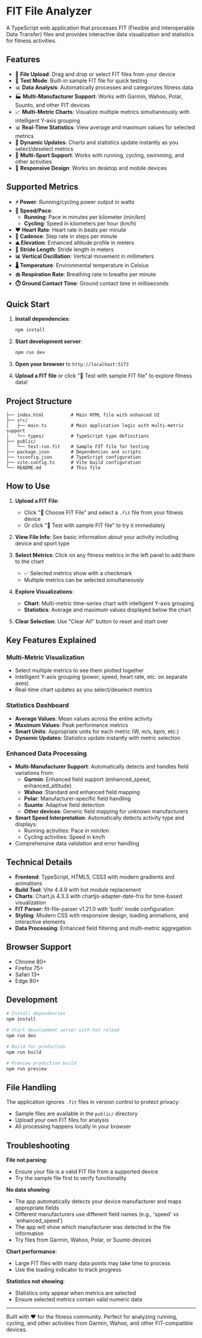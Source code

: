 # FIT File Analyzer

A TypeScript web application that processes FIT (Flexible and Interoperable Data Transfer) files and provides interactive data visualization and statistics for fitness activities.

## Features

- 📁 **File Upload**: Drag and drop or select FIT files from your device
- 🧪 **Test Mode**: Built-in sample FIT file for quick testing
- 📊 **Data Analysis**: Automatically processes and categorizes fitness data
- 🏭 **Multi-Manufacturer Support**: Works with Garmin, Wahoo, Polar, Suunto, and other FIT devices
- 📈 **Multi-Metric Charts**: Visualize multiple metrics simultaneously with intelligent Y-axis grouping
- 📊 **Real-Time Statistics**: View average and maximum values for selected metrics
- 🎯 **Dynamic Updates**: Charts and statistics update instantly as you select/deselect metrics
- 🏃 **Multi-Sport Support**: Works with running, cycling, swimming, and other activities
- 📱 **Responsive Design**: Works on desktop and mobile devices

## Supported Metrics

- **⚡ Power**: Running/cycling power output in watts
- **🏃 Speed/Pace**:
  - **Running**: Pace in minutes per kilometer (min/km)
  - **Cycling**: Speed in kilometers per hour (km/h)
- **❤️ Heart Rate**: Heart rate in beats per minute
- **👟 Cadence**: Step rate in steps per minute
- **⛰️ Elevation**: Enhanced altitude profile in meters
- **📏 Stride Length**: Stride length in meters
- **📊 Vertical Oscillation**: Vertical movement in millimeters
- **🌡️ Temperature**: Environmental temperature in Celsius
- **🫁 Respiration Rate**: Breathing rate in breaths per minute
- **⏱️ Ground Contact Time**: Ground contact time in milliseconds

## Quick Start

1. **Install dependencies**:

   ```bash
   npm install
   ```

2. **Start development server**:

   ```bash
   npm run dev
   ```

3. **Open your browser** to `http://localhost:5173`

4. **Upload a FIT file** or click "🧪 Test with sample FIT file" to explore fitness data!

## Project Structure

```
├── index.html          # Main HTML file with enhanced UI
├── src/
│   ├── main.ts         # Main application logic with multi-metric support
│   └── types/          # TypeScript type definitions
├── public/
│   └── test-run.fit    # Sample FIT file for testing
├── package.json        # Dependencies and scripts
├── tsconfig.json       # TypeScript configuration
├── vite.config.ts      # Vite build configuration
└── README.md           # This file
```

## How to Use

1. **Upload a FIT File**:

   - Click "📁 Choose FIT File" and select a `.fit` file from your fitness device
   - Or click "🧪 Test with sample FIT file" to try it immediately

2. **View File Info**: See basic information about your activity including device and sport type

3. **Select Metrics**: Click on any fitness metrics in the left panel to add them to the chart

   - ✅ Selected metrics show with a checkmark
   - Multiple metrics can be selected simultaneously

4. **Explore Visualizations**:

   - **Chart**: Multi-metric time-series chart with intelligent Y-axis grouping
   - **Statistics**: Average and maximum values displayed below the chart

5. **Clear Selection**: Use "Clear All" button to reset and start over

## Key Features Explained

### Multi-Metric Visualization

- Select multiple metrics to see them plotted together
- Intelligent Y-axis grouping (power, speed, heart rate, etc. on separate axes)
- Real-time chart updates as you select/deselect metrics

### Statistics Dashboard

- **Average Values**: Mean values across the entire activity
- **Maximum Values**: Peak performance metrics
- **Smart Units**: Appropriate units for each metric (W, m/s, bpm, etc.)
- **Dynamic Updates**: Statistics update instantly with metric selection

### Enhanced Data Processing

- **Multi-Manufacturer Support**: Automatically detects and handles field variations from:
  - **Garmin**: Enhanced field support (enhanced_speed, enhanced_altitude)
  - **Wahoo**: Standard and enhanced field mapping
  - **Polar**: Manufacturer-specific field handling
  - **Suunto**: Adaptive field detection
  - **Other devices**: Generic field mapping for unknown manufacturers
- **Smart Speed Interpretation**: Automatically detects activity type and displays:
  - Running activities: Pace in min/km
  - Cycling activities: Speed in km/h
- Comprehensive data validation and error handling

## Technical Details

- **Frontend**: TypeScript, HTML5, CSS3 with modern gradients and animations
- **Build Tool**: Vite 4.4.9 with hot module replacement
- **Charts**: Chart.js 4.3.3 with chartjs-adapter-date-fns for time-based visualization
- **FIT Parser**: fit-file-parser v1.21.0 with 'both' mode configuration
- **Styling**: Modern CSS with responsive design, loading animations, and interactive elements
- **Data Processing**: Enhanced field filtering and multi-metric aggregation

## Browser Support

- Chrome 80+
- Firefox 75+
- Safari 13+
- Edge 80+

## Development

```bash
# Install dependencies
npm install

# Start development server with hot reload
npm run dev

# Build for production
npm run build

# Preview production build
npm run preview
```

## File Handling

The application ignores `.fit` files in version control to protect privacy:

- Sample files are available in the `public/` directory
- Upload your own FIT files for analysis
- All processing happens locally in your browser

## Troubleshooting

**File not parsing**:

- Ensure your file is a valid FIT file from a supported device
- Try the sample file first to verify functionality

**No data showing**:

- The app automatically detects your device manufacturer and maps appropriate fields
- Different manufacturers use different field names (e.g., 'speed' vs 'enhanced_speed')
- The app will show which manufacturer was detected in the file information
- Try files from Garmin, Wahoo, Polar, or Suunto devices

**Chart performance**:

- Large FIT files with many data points may take time to process
- Use the loading indicator to track progress

**Statistics not showing**:

- Statistics only appear when metrics are selected
- Ensure selected metrics contain valid numeric data

---

Built with ❤️ for the fitness community. Perfect for analyzing running, cycling, and other activities from Garmin, Wahoo, and other FIT-compatible devices.
